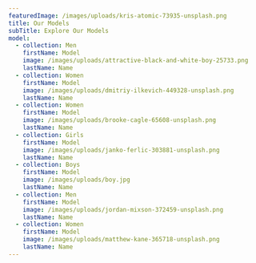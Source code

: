 ```yaml
---
featuredImage: /images/uploads/kris-atomic-73935-unsplash.png
title: Our Models
subTitle: Explore Our Models
model:
  - collection: Men
    firstName: Model
    image: /images/uploads/attractive-black-and-white-boy-25733.png
    lastName: Name
  - collection: Women
    firstName: Model
    image: /images/uploads/dmitriy-ilkevich-449328-unsplash.png
    lastName: Name
  - collection: Women
    firstName: Model
    image: /images/uploads/brooke-cagle-65608-unsplash.png
    lastName: Name
  - collection: Girls
    firstName: Model
    image: /images/uploads/janko-ferlic-303881-unsplash.png
    lastName: Name
  - collection: Boys
    firstName: Model
    image: /images/uploads/boy.jpg
    lastName: Name
  - collection: Men
    firstName: Model
    image: /images/uploads/jordan-mixson-372459-unsplash.png
    lastName: Name
  - collection: Women
    firstName: Model
    image: /images/uploads/matthew-kane-365718-unsplash.png
    lastName: Name
---
```


